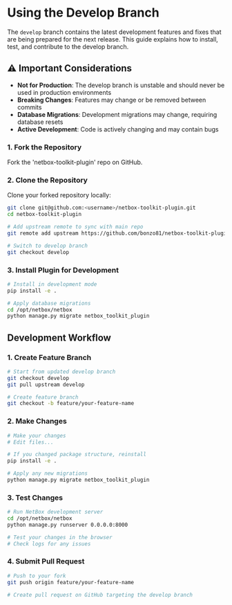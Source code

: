 # Using the Develop Branch

The `develop` branch contains the latest development features and fixes that are being prepared for the next release. This guide explains how to install, test, and contribute to the develop branch.

## ⚠️ Important Considerations

- **Not for Production**: The develop branch is unstable and should never be used in production environments
- **Breaking Changes**: Features may change or be removed between commits
- **Database Migrations**: Development migrations may change, requiring database resets
- **Active Development**: Code is actively changing and may contain bugs


### 1. Fork the Repository

Fork the 'netbox-toolkit-plugin' repo on GitHub.

### 2. Clone the Repository

Clone your forked repository locally:

```bash
git clone git@github.com:<username>/netbox-toolkit-plugin.git
cd netbox-toolkit-plugin

# Add upstream remote to sync with main repo
git remote add upstream https://github.com/bonzo81/netbox-toolkit-plugin.git

# Switch to develop branch
git checkout develop
```

### 3. Install Plugin for Development

```bash
# Install in development mode
pip install -e .

# Apply database migrations
cd /opt/netbox/netbox
python manage.py migrate netbox_toolkit_plugin
```

## Development Workflow

### 1. Create Feature Branch

```bash
# Start from updated develop branch
git checkout develop
git pull upstream develop

# Create feature branch
git checkout -b feature/your-feature-name
```

### 2. Make Changes

```bash
# Make your changes
# Edit files...

# If you changed package structure, reinstall
pip install -e .

# Apply any new migrations
python manage.py migrate netbox_toolkit_plugin
```

### 3. Test Changes

```bash
# Run NetBox development server
cd /opt/netbox/netbox
python manage.py runserver 0.0.0.0:8000

# Test your changes in the browser
# Check logs for any issues
```

### 4. Submit Pull Request

```bash
# Push to your fork
git push origin feature/your-feature-name

# Create pull request on GitHub targeting the develop branch
```

